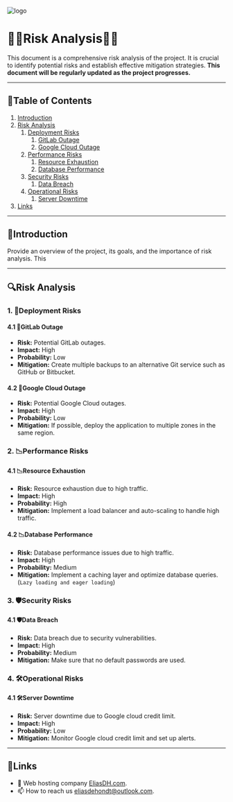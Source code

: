 ![logo](https://eliasdh.com/assets/media/images/logo-github.png)
# 💙🤍Risk Analysis🤍💙

This document is a comprehensive risk analysis of the project. It is crucial to identify potential risks and establish effective mitigation strategies. **This document will be regularly updated as the project progresses.**

---

## 📘Table of Contents

1. [Introduction](#introduction)
2. [Risk Analysis](#risk-analysis)
     1. [Deployment Risks](#deployment-risks)
          1. [GitLab Outage](#gitlab-outage)
          2. [Google Cloud Outage](#google-cloud-outage)
     2. [Performance Risks](#performance-risks)
          1. [Resource Exhaustion](#resource-exhaustion)
          2. [Database Performance](#database-performance)
     3. [Security Risks](#security-risks)
          1. [Data Breach](#data-breach)
     4. [Operational Risks](#operational-risks)
          1. [Server Downtime](#server-downtime)
3. [Links](#links)

---

## 🖖Introduction

Provide an overview of the project, its goals, and the importance of risk analysis. This 

---

## 🔍Risk Analysis

### 1. 🚀Deployment Risks

#### 4.1 🚀GitLab Outage

- **Risk:** Potential GitLab outages.
- **Impact:** High
- **Probability:** Low
- **Mitigation:** Create multiple backups to an alternative Git service such as GitHub or Bitbucket.

#### 4.2 🚀Google Cloud Outage

- **Risk:** Potential Google Cloud outages.
- **Impact:** High
- **Probability:** Low
- **Mitigation:** If possible, deploy the application to multiple zones in the same region.

### 2. 📉Performance Risks

#### 4.1 📉Resource Exhaustion

- **Risk:** Resource exhaustion due to high traffic.
- **Impact:** High
- **Probability:** High
- **Mitigation:** Implement a load balancer and auto-scaling to handle high traffic.

#### 4.2 📉Database Performance

- **Risk:** Database performance issues due to high traffic.
- **Impact:** High
- **Probability:** Medium
- **Mitigation:** Implement a caching layer and optimize database queries. (`Lazy loading and eager loading`)

### 3. 🛡️Security Risks

#### 4.1 🛡️Data Breach

- **Risk:** Data breach due to security vulnerabilities.
- **Impact:** High
- **Probability:** Medium
- **Mitigation:** Make sure that no default passwords are used.

### 4. 🛠️Operational Risks

#### 4.1 🛠️Server Downtime

- **Risk:** Server downtime due to Google cloud credit limit.
- **Impact:** High
- **Probability:** Low
- **Mitigation:** Monitor Google cloud credit limit and set up alerts.

---

## 🔗Links

- 👯 Web hosting company [EliasDH.com](https://eliasdh.com).
- 📫 How to reach us eliasdehondt@outlook.com.
